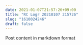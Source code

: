 ```yaml
---
date: 2021-01-07T21:57:26+09:00
title: "RC Logr 20210107 215726"
slug: "1610024246"
draft: false
---
```


Post content in markdown format
